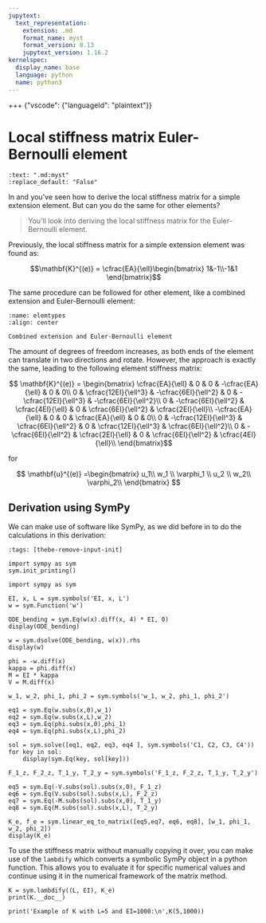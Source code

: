 ```yaml
---
jupytext:
  text_representation:
    extension: .md
    format_name: myst
    format_version: 0.13
    jupytext_version: 1.16.2
kernelspec:
  display_name: base
  language: python
  name: python3
---
```


+++ {"vscode": {"languageId": "plaintext"}}

# Local stiffness matrix Euler-Bernoulli element

```{custom_download_link} other_elements.md
:text: ".md:myst"
:replace_default: "False"
```

In [](./single_element.md) and [](./matrix.md) you've seen how to derive the local stiffness matrix for a simple extension element. But can you do the same for other elements?

> You'll look into deriving the local stiffness matrix for the Euler-Bernoulli element.

Previously, the local stiffness matrix for a simple extension element was found as:

$$\mathbf{K}^{(e)} = \cfrac{EA}{\ell}\begin{bmatrix} 1&-1\\-1&1 \end{bmatrix}$$

The same procedure can be followed for other element, like a combined extension and Euler-Bernoulli element:

```{figure} elemtypes.svg
:name: elemtypes
:align: center

Combined extension and Euler-Bernoulli element
```

The amount of degrees of freedom increases, as both ends of the element can translate in two directions and rotate. However, the approach is exactly the same, leading to the following element stiffness matrix:

$$
	\mathbf{K}^{(e)} = \begin{bmatrix}
	  \cfrac{EA}{\ell} & 0 & 0 & -\cfrac{EA}{\ell} & 0 & 0\\
	  0 & \cfrac{12EI}{\ell^3} & -\cfrac{6EI}{\ell^2} & 0 & -\cfrac{12EI}{\ell^3} & -\cfrac{6EI}{\ell^2}\\
	  0 & -\cfrac{6EI}{\ell^2} & \cfrac{4EI}{\ell} & 0 & \cfrac{6EI}{\ell^2} & \cfrac{2EI}{\ell}\\
	  -\cfrac{EA}{\ell} & 0 & 0 & \cfrac{EA}{\ell} & 0 & 0\\
	  0 & -\cfrac{12EI}{\ell^3} & \cfrac{6EI}{\ell^2} & 0 & \cfrac{12EI}{\ell^3} & \cfrac{6EI}{\ell^2}\\
	  0 & -\cfrac{6EI}{\ell^2} & \cfrac{2EI}{\ell} & 0 & \cfrac{6EI}{\ell^2} & \cfrac{4EI}{\ell}\\
	\end{bmatrix}$$

for

$$
  \mathbf{u}^{(e)} =\begin{bmatrix}
	  u_1\\
	  w_1 \\
	  \varphi_1 \\
	  u_2 \\
	  w_2\\
	  \varphi_2\\
	\end{bmatrix} 
	$$

## Derivation using SymPy
We can make use of software like SymPy, as we did before in [](sympy-ode) to do the calculations in this derivation:

```{code-cell} ipython3
:tags: [thebe-remove-input-init]

import sympy as sym
sym.init_printing()
```

```{code-cell} ipython3
import sympy as sym
```

```{code-cell} ipython3
EI, x, L = sym.symbols('EI, x, L')
w = sym.Function('w')

ODE_bending = sym.Eq(w(x).diff(x, 4) * EI, 0)
display(ODE_bending)
```

```{code-cell} ipython3
w = sym.dsolve(ODE_bending, w(x)).rhs
display(w)
```

```{code-cell} ipython3
phi = -w.diff(x)
kappa = phi.diff(x)
M = EI * kappa
V = M.diff(x)
```

```{code-cell} ipython3
w_1, w_2, phi_1, phi_2 = sym.symbols('w_1, w_2, phi_1, phi_2')

eq1 = sym.Eq(w.subs(x,0),w_1)
eq2 = sym.Eq(w.subs(x,L),w_2)
eq3 = sym.Eq(phi.subs(x,0),phi_1)
eq4 = sym.Eq(phi.subs(x,L),phi_2)

sol = sym.solve([eq1, eq2, eq3, eq4 ], sym.symbols('C1, C2, C3, C4'))
for key in sol:
    display(sym.Eq(key, sol[key]))
```

```{code-cell} ipython3
F_1_z, F_2_z, T_1_y, T_2_y = sym.symbols('F_1_z, F_2_z, T_1_y, T_2_y')

eq5 = sym.Eq(-V.subs(sol).subs(x,0), F_1_z)
eq6 = sym.Eq(V.subs(sol).subs(x,L), F_2_z)
eq7 = sym.Eq(-M.subs(sol).subs(x,0), T_1_y)
eq8 = sym.Eq(M.subs(sol).subs(x,L), T_2_y)
```

```{code-cell} ipython3
K_e, f_e = sym.linear_eq_to_matrix([eq5,eq7, eq6, eq8], [w_1, phi_1, w_2, phi_2])
display(K_e)
```

To use the stiffness matrix without manually copying it over, you can make use of the `lambdify` which converts a symbolic SymPy object in a python function. This allows you to evaluate it for specific numerical values and continue using it in the numerical framework of the matrix method.

```{code-cell} ipython3
K = sym.lambdify((L, EI), K_e)
print(K.__doc__)
```

```{code-cell} ipython3
print('Example of K with L=5 and EI=1000:\n',K(5,1000))
```
